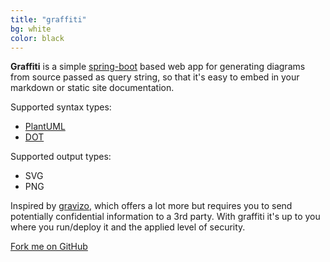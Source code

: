 ```yaml
---
title: "graffiti"
bg: white
color: black
---
```


**Graffiti** is a simple [spring-boot](https://projects.spring.io/spring-boot/) based web app for generating diagrams from source passed as query string, so that it's easy to embed in your markdown or static site documentation.

Supported syntax types:
- [PlantUML](http://plantuml.sourceforge.net)
- [DOT](https://en.wikipedia.org/wiki/DOT_(graph_description_language))

Supported output types:
- SVG
- PNG

Inspired by [gravizo](http://gravizo.com/), which offers a lot more but requires you to send potentially confidential information to a 3rd party.
With graffiti it's up to you where you run/deploy it and the applied level of security.

<span id="forkongithub">
  <a href="{{ site.source_link }}" class="bg-blue">
    Fork me on GitHub
  </a>
</span>
